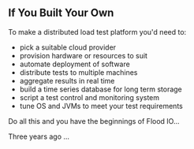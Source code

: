## If You Built Your Own

To make a distributed load test platform you'd need to:

- pick a suitable cloud provider
- provision hardware or resources to suit
- automate deployment of software
- distribute tests to multiple machines
- aggregate results in real time
- build a time series database for long term storage
- script a test control and monitoring system
- tune OS and JVMs to meet your test requirements

Do all this and you have the beginnings of Flood IO...

Three years ago ...
